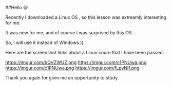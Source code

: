 ##Hello 😃

Recently I downloaded a Linux OS , so this lesson was extreamly interesting for me.

It was new for me, and of course I was surprised by this OS.

So, I will use it instead of Windows ))

Here are the screenshot links about a Linux coure that I have been passed:

 
https://imgur.com/bQVZWUZ.png
https://imgur.com/c1PNUwa.png
https://imgur.com/c1PNUwa.png
https://imgur.com/fLpvNlf.png

Thank you again for givin me an opportunity to study.
